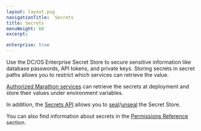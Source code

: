 ```yaml
---
layout: layout.pug
navigationTitle:  Secrets
title: Secrets
menuWeight: 60
excerpt:

enterprise: true
---
```


Use the DC/OS Enterprise Secret Store to secure sensitive information like database passwords, API tokens, and private keys. Storing secrets in secret paths allows you to restrict which services can retrieve the value.

[Authorized Marathon services](/1.10//security/ent/#spaces) can retrieve the secrets at deployment and store their values under environment variables.

In addition, the [Secrets API](/1.10/security/ent/secrets/secrets-api/) allows you to [seal](/1.10/security/ent/secrets/seal-store/)/[unseal](/1.10/security/ent/secrets/unseal-store/)<!-- and [reinitialize](/1.10/security/ent/secrets/custom-key/)--> the Secret Store.

You can also find information about secrets in the [Permissions Reference](/1.10/security/ent/perms-reference/#secrets) section.

